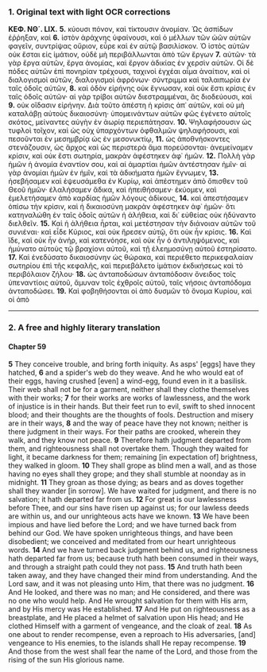 ### 1. Original text with light OCR corrections

**ΚΕΦ. ΝΘ´. LIX.**
**5.** κύουσι πόνον, καὶ τίκτουσιν ἀνομίαν. Ὡς ἀσπίδων ἐῤῥηξαν, καὶ
**6.** ἱστὸν ἀράχνης ὑφαίνουσι, καὶ ὁ μέλλων τῶν ὠῶν αὐτῶν φαγεῖν, συντρίψας οὔριον, εὗρε καὶ ἐν αὐτῷ βασιλίσκον. Ὁ ἱστὸς αὐτῶν οὐκ ἔσται εἰς ἱμάτιον, οὐδὲ μὴ περιβάλλωνται ἀπὸ τῶν ἔργων
**7.** αὐτῶν· τὰ γὰρ ἔργα αὐτῶν, ἔργα ἀνομίας, καὶ ἔργον ἀδικίας ἐν χερσὶν αὐτῶν. Οἱ δὲ πόδες αὐτῶν ἐπὶ πονηρίαν τρέχουσι, ταχινοὶ ἐγχέαι αἷμα ἀναίτιον, καὶ οἱ διαλογισμοὶ αὐτῶν, διαλογισμοὶ ἀφρόνων· σύντριμμα καὶ ταλαιπωρία ἐν ταῖς ὁδοῖς αὐτῶν,
**8.** καὶ ὁδὸν εἰρήνης οὐκ ἔγνωσαν, καὶ οὐκ ἔστι κρίσις ἐν ταῖς ὁδοῖς αὐτῶν· αἱ γὰρ τρίβοι αὐτῶν διεστραμμέναι, ἃς διοδεύουσι, καὶ
**9.** οὐκ οἴδασιν εἰρήνην. Διὰ τοῦτο ἀπέστη ἡ κρίσις ἀπ᾿ αὐτῶν, καὶ οὐ μὴ καταλάβῃ αὐτοὺς δικαιοσύνη· ὑπομεινάντων αὐτῶν φῶς ἐγένετο αὐτοῖς σκότος, μείναντες αὐγὴν ἐν ἀωρίᾳ περιεπάτησαν.
**10.** Ψηλαφήσουσιν ὡς τυφλοὶ τοῖχον, καὶ ὡς οὐχ ὑπαρχόντων ὀφθαλμῶν ψηλαφήσουσι, καὶ πεσοῦνται ἐν μεσημβρίᾳ ὡς ἐν μεσονυκτίῳ,
**11.** ὡς ἀποθνήσκοντες στενάζουσιν, ὡς ἄρχος καὶ ὡς περιστερὰ ἅμα πορεύσονται· ἀνεμείναμεν κρίσιν, καὶ οὐκ ἔστι σωτηρία, μακρὰν ἀφέστηκεν ἀφ᾿ ἡμῶν.
**12.** Πολλὴ γὰρ ἡμῶν ἡ ἀνομία ἐναντίον σου, καὶ αἱ ἁμαρτίαι ἡμῶν ἀντέστησαν ἡμῖν· αἱ γὰρ ἀνομίαι ἡμῶν ἐν ἡμῖν, καὶ τὰ ἀδικήματα ἡμῶν ἔγνωμεν,
**13.** ἠσεβήσαμεν καὶ ἐψευσάμεθα ἐν Κυρίῳ, καὶ ἀπέστημεν ἀπὸ ὄπισθεν τοῦ Θεοῦ ἡμῶν· ἐλαλήσαμεν ἄδικα, καὶ ἠπειθήσαμεν· ἐκύομεν, καὶ ἐμελετήσαμεν ἀπὸ καρδίας ἡμῶν λόγους ἀδίκους,
**14.** καὶ ἀπεστήσαμεν ὀπίσω τὴν κρίσιν, καὶ ἡ δικαιοσύνη μακρὰν ἀφέστηκεν ἀφ᾿ ἡμῶν· ὅτι κατηναλώθη ἐν ταῖς ὁδοῖς αὐτῶν ἡ ἀλήθεια, καὶ δι᾿ εὐθείας οὐκ ἠδύναντο διελθεῖν.
**15.** Καὶ ἡ ἀλήθεια ἦρται, καὶ μετέστησαν τὴν διάνοιαν αὐτῶν τοῦ συνιέναι· καὶ εἶδε Κύριος, καὶ οὐκ ἤρεσεν αὐτῷ, ὅτι οὐκ ἦν κρίσις.
**16.** Καὶ ἴδε, καὶ οὐκ ἦν ἀνήρ, καὶ κατενόησε, καὶ οὐκ ἦν ὁ ἀντιληψόμενος, καὶ ἠμύνατο αὐτοὺς τῷ βραχίονι αὐτοῦ, καὶ τῇ ἐλεημοσύνῃ αὐτοῦ ἐστηρίσατο.
**17.** Καὶ ἐνεδύσατο δικαιοσύνην ὡς θώρακα, καὶ περιέθετο περικεφαλαίαν σωτηρίου ἐπὶ τῆς κεφαλῆς, καὶ περιεβάλετο ἱμάτιον ἐκδικήσεως καὶ τὸ περιβόλαιον ζήλου·
**18.** ὡς ἀνταποδώσων ἀνταπόδοσιν ὄνειδος τοῖς ὑπεναντίοις αὐτοῦ, ἄμυναν τοῖς ἐχθροῖς αὐτοῦ, ταῖς νήσοις ἀνταπόδομα ἀνταποδώσει.
**19.** Καὶ φοβηθήσονται οἱ ἀπὸ δυσμῶν τὸ ὄνομα Κυρίου, καὶ οἱ ἀπὸ

---

### 2. A free and highly literary translation

#### Chapter 59

**5** They conceive trouble, and bring forth iniquity.
    As asps' [eggs] have they hatched,
**6** and a spider's web do they weave.
    And he who would eat of their eggs,
    having crushed [even] a wind-egg,
    found even in it a basilisk.
    Their web shall not be for a garment,
    neither shall they clothe themselves with their works;
**7** for their works are works of lawlessness,
    and the work of injustice is in their hands.
    But their feet run to evil,
    swift to shed innocent blood;
    and their thoughts are the thoughts of fools.
    Destruction and misery are in their ways,
**8** and the way of peace have they not known;
    neither is there judgment in their ways.
    For their paths are crooked,
    wherein they walk, and they know not peace.
**9** Therefore hath judgment departed from them,
    and righteousness shall not overtake them.
    Though they waited for light, it became darkness for them;
    remaining [in expectation of] brightness, they walked in gloom.
**10** They shall grope as blind men a wall,
    and as those having no eyes shall they grope;
    and they shall stumble at noonday as in midnight.
**11** They groan as those dying;
    as bears and as doves together shall they wander [in sorrow].
    We have waited for judgment, and there is no salvation;
    it hath departed far from us.
**12** For great is our lawlessness before Thee,
    and our sins have risen up against us;
    for our lawless deeds are within us,
    and our unrighteous acts have we known.
**13** We have been impious and have lied before the Lord;
    and we have turned back from behind our God.
    We have spoken unrighteous things, and have been disobedient;
    we conceived and meditated from our heart unrighteous words.
**14** And we have turned back judgment behind us,
    and righteousness hath departed far from us;
    because truth hath been consumed in their ways,
    and through a straight path could they not pass.
**15** And truth hath been taken away,
    and they have changed their mind from understanding.
    And the Lord saw, and it was not pleasing unto Him,
    that there was no judgment.
**16** And He looked, and there was no man;
    and He considered, and there was no one who would help.
    And He wrought salvation for them with His arm,
    and by His mercy was He established.
**17** And He put on righteousness as a breastplate,
    and He placed a helmet of salvation upon His head;
    and He clothed Himself with a garment of vengeance,
    and the cloak of zeal.
**18** As one about to render recompense,
    even a reproach to His adversaries,
    [and] vengeance to His enemies,
    to the islands shall He repay recompense.
**19** And those from the west shall fear the name of the Lord,
    and those from the rising of the sun His glorious name.
